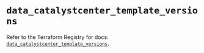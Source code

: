 # `data_catalystcenter_template_versions`

Refer to the Terraform Registry for docs: [`data_catalystcenter_template_versions`](https://registry.terraform.io/providers/ciscodevnet/catalystcenter/0.4.0/docs/data-sources/template_versions).
